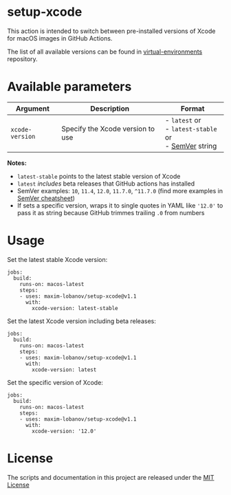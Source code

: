 # setup-xcode
This action is intended to switch between pre-installed versions of Xcode for macOS images in GitHub Actions.  

The list of all available versions can be found in [virtual-environments](https://github.com/actions/virtual-environments/blob/master/images/macos/macos-10.15-Readme.md#xcode) repository.

# Available parameters
| Argument                | Description              | Format    |
|-------------------------|--------------------------|--------------------|
| `xcode-version`           | Specify the Xcode version to use | - `latest` or<br> - `latest-stable` or<br> - [SemVer](https://semver.org/) string |

**Notes:**
- `latest-stable` points to the latest stable version of Xcode
- `latest` *includes* beta releases that GitHub actions has installed
- SemVer examples: `10`, `11.4`, `12.0`, `11.7.0`, `^11.7.0` (find more examples in [SemVer cheatsheet](https://devhints.io/semver))
- If sets a specific version, wraps it to single quotes in YAML like `'12.0'` to pass it as string because GitHub trimmes trailing `.0` from numbers

# Usage
Set the latest stable Xcode version:
```
jobs:
  build:
    runs-on: macos-latest
    steps:
    - uses: maxim-lobanov/setup-xcode@v1.1
      with:
        xcode-version: latest-stable
```

Set the latest Xcode version including beta releases:
```
jobs:
  build:
    runs-on: macos-latest
    steps:
    - uses: maxim-lobanov/setup-xcode@v1.1
      with:
        xcode-version: latest
```

Set the specific version of Xcode:
```
jobs:
  build:
    runs-on: macos-latest
    steps:
    - uses: maxim-lobanov/setup-xcode@v1.1
      with:
        xcode-version: '12.0'
```
# License
The scripts and documentation in this project are released under the [MIT License](LICENSE)
